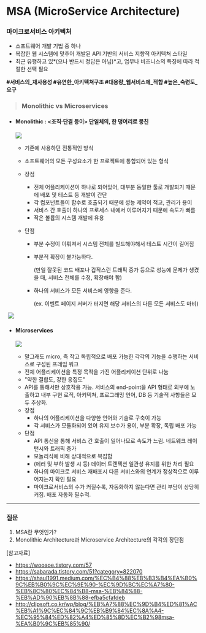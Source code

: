 # MSA (MicroService Architecture)

### 마이크로서비스 아키텍처

* 소프트웨어 개발 기법 중 하나
* 복잡한 웹 시스템에 맞추어 개발된 API 기반의 서비스 지향적 아키텍쳐 스타일
* 최근 유행하고 있*(으나 반드시 정답은 아님)*고, 업무나 비즈니스의 특징에 따라 적절한 선택 필요

**#서비스의\_재사용성  #유연한\_아키텍쳐구조  #대용량\_웹서비스에\_적합  #높은\_숙련도\_요구**







> ### Monolithic vs Microservices

* #### **Monolithic** : <조직·단결 등이> 단일체의, 한 덩어리로 뭉친

  ![](http://clipsoft.co.kr/wp/wp-content/uploads/2020/06/leh_2.png)

  * 기존에 사용하던 전통적인 방식

  * 소프트웨어의 모든 구성요소가 한 프로젝트에 통합되어 있는 형식

  * 장점

    * 전체 어플리케이션이 하나로 되어있어, 대부분 동일한 툴로 개발되기 때문에 배포 및 테스트 등 개발이 간단
    * 각 컴포넌트들이 함수로 호출되기 때문에 성능 제약이 적고, 관리가 용이
    * 서비스 간 호출이 하나의 프로세스 내에서 이루어지기 때문에 속도가 빠름
    * 작은 볼륨의 시스템 개발에 유용

  * 단점

    * 부분 수정이 이뤄져서 시스템 전체를 빌드해야해서 테스트 시간이 길어짐

    * 부분적 확장이 불가능하다. 

      (만일 잘못된 코드 배포나 갑작스런 트래픽 증가 등으로 성능에 문제가 생겼을 때, 서비스 전체를 수정, 확장해야 함)

    * 하나의 서비스가 모든 서비스에 영향을 준다.

      (ex. 이벤트 페이지 서버가 터지면 해당 서비스의 다른 모든 서비스도 마비)

​		![](http://clipsoft.co.kr/wp/wp-content/uploads/2020/06/leh_3.png)





* #### **Microservices**

  ![](http://clipsoft.co.kr/wp/wp-content/uploads/2020/06/leh_4.png)

  * 말그래도 micro, 즉 작고 독립적으로 배포 가능한 각각의 기능을 수행하는 서비스로 구성된 프레임 워크
  * 전체 어플리케이션을 특정 목적을 가진 어플리케이션 단위로 나눔
  * "약한 결합도, 강한 응집도"
  * API를 통해서만 상호작용 가능. 서비스의 end-point을 API 형태로 외부에 노출하고 내부 구현 로직, 아키텍쳐, 프로그래밍 언어, DB 등 기술적 사항들은 모두 추상화.
  * 장점
    * 하나의 어플리케이션을 다양한 언어와 기술로 구축이 가능
    * 각 서비스가 모듈화되어 있어 유지 보수가 용이, 부분 확장, 독립 배포 가능
  * 단점
    * API 통신을 통해 서비스 간 호출이 일어나므로 속도가 느림. 네트웨크 레이턴시와 트래픽 증가
    * 모놀리식에 비해 상대적으로 복잡함
    * (에러 및 부하 발생 시 등) 데이터 트랜젝션 일관성 유지를 위한 처리 필요
    * 하나의 마이크로 서비스 재배포시 다른 서비스와의 연계가 정상적으로 이루어지는지 확인 필요
    * 마이크로서비스의 수가 커질수록, 자동화하지 않는다면 관리 부담이 상당히 커짐. 배포 자동화 필수적.









---

### 질문

1. MSA란 무엇인가?
2. Monolithic Architecture과  Microservice Architecture의 각각의 장단점 









[참고자료]

* https://wooaoe.tistory.com/57
* https://sabarada.tistory.com/51?category=822070
* https://shaul1991.medium.com/%EC%B4%88%EB%B3%B4%EA%B0%9C%EB%B0%9C%EC%9E%90-%EC%9D%BC%EC%A7%80-%EB%8C%80%EC%84%B8-msa-%EB%84%88-%EB%AD%90%EB%8B%88-efba5cfafdeb
* http://clipsoft.co.kr/wp/blog/%EB%A7%88%EC%9D%B4%ED%81%AC%EB%A1%9C%EC%84%9C%EB%B9%84%EC%8A%A4-%EC%95%84%ED%82%A4%ED%85%8D%EC%B2%98msa-%EA%B0%9C%EB%85%90/

